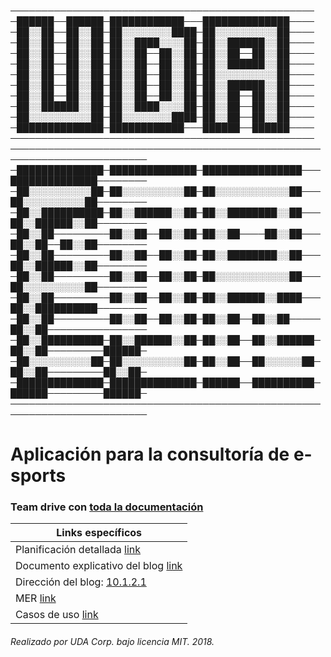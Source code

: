─────────────────────────────────────────────────
─██████──██████─████████████───██████████████────
─██░░██──██░░██─██░░░░░░░░████─██░░░░░░░░░░██────
─██░░██──██░░██─██░░████░░░░██─██░░██████░░██────
─██░░██──██░░██─██░░██──██░░██─██░░██──██░░██────
─██░░██──██░░██─██░░██──██░░██─██░░██████░░██────
─██░░██──██░░██─██░░██──██░░██─██░░░░░░░░░░██────
─██░░██──██░░██─██░░██──██░░██─██░░██████░░██────
─██░░██──██░░██─██░░██──██░░██─██░░██──██░░██────
─██░░██████░░██─██░░████░░░░██─██░░██──██░░██────
─██░░░░░░░░░░██─██░░░░░░░░████─██░░██──██░░██────
─██████████████─████████████───██████──██████────
─────────────────────────────────────────────────
────────────────────────────────────────────────────────────────────────
─██████████████─██████████████─████████████████───██████████████────────
─██░░░░░░░░░░██─██░░░░░░░░░░██─██░░░░░░░░░░░░██───██░░░░░░░░░░██────────
─██░░██████████─██░░██████░░██─██░░████████░░██───██░░██████░░██────────
─██░░██─────────██░░██──██░░██─██░░██────██░░██───██░░██──██░░██────────
─██░░██─────────██░░██──██░░██─██░░████████░░██───██░░██████░░██────────
─██░░██─────────██░░██──██░░██─██░░░░░░░░░░░░██───██░░░░░░░░░░██────────
─██░░██─────────██░░██──██░░██─██░░██████░░████───██░░██████████────────
─██░░██─────────██░░██──██░░██─██░░██──██░░██─────██░░██────────────────
─██░░██████████─██░░██████░░██─██░░██──██░░██████─██░░██─────────██████─
─██░░░░░░░░░░██─██░░░░░░░░░░██─██░░██──██░░░░░░██─██░░██─────────██░░██─
─██████████████─██████████████─██████──██████████─██████─────────██████─
────────────────────────────────────────────────────────────────────────


Aplicación para la consultoría de e-sports
======

### Team drive con  [toda la documentación](https://docs.google.com/spreadsheets/d/1_2MhafOwp65LQePLwjUlc97uKK25Kxp-BGnyit3nX5c/edit?usp=sharing)

| Links específicos |
| ------------- |
| Planificación detallada [link](https://drive.google.com/open?id=1_2MhafOwp65LQePLwjUlc97uKK25Kxp-BGnyit3nX5c) |
| Documento explicativo del blog [link](https://drive.google.com/open?id=1SttzjdZzzFsaCIyl2GKgd7gY8zkMfoNMLgY9jsvi5PE) |
| Dirección del blog: [10.1.2.1](https://10.1.2.1) |
| MER [link](https://drive.google.com/open?id=1OZi7ZL8-vAWY9JuLJnjlcpYZ60HOlj0g) |
| Casos de uso [link](https://drive.google.com/drive/folders/1VF7uAJGxh_eSb2wDG8RIVdB9CUqk9YqM) |



###### Realizado por UDA Corp. bajo licencia MIT. 2018.
